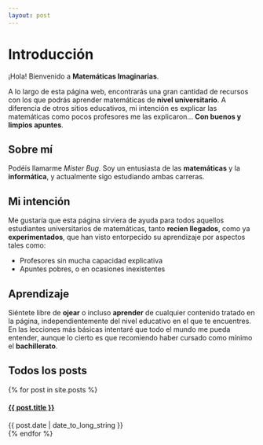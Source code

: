```yaml
---
layout: post
---
```


# Introducción

¡Hola! Bienvenido a **Matemáticas Imaginarias**.

A lo largo de esta página web, encontrarás una gran cantidad de recursos con los que podrás aprender matemáticas de **nivel universitario**. A diferencia de otros sitios educativos, mi intención es explicar las matemáticas como pocos profesores me las explicaron... **Con buenos y limpios apuntes**.

## Sobre mí

Podéis llamarme *Mister Bug*. Soy un entusiasta de las **matemáticas** y la **informática**, y actualmente sigo estudiando ambas carreras. 

## Mi intención

Me gustaría que esta página sirviera de ayuda para todos aquellos estudiantes universitarios de matemáticas, tanto **recien llegados**, como ya **experimentados**, que han visto entorpecido su aprendizaje por aspectos tales como:

- Profesores sin mucha capacidad explicativa
- Apuntes pobres, o en ocasiones inexistentes

## Aprendizaje

Siéntete libre de **ojear** o incluso **aprender** de cualquier contenido tratado en la página, independientemente del nivel educativo en el que te encuentres. En las lecciones más básicas intentaré que todo el mundo me pueda entender, aunque lo cierto es que recomiendo haber cursado como mínimo el **bachillerato**.

## Todos los posts

  {% for post in site.posts %}
  <article>
    <h4>
      <a href="{{ post.url }}">
        {{ post.title }}
      </a>
    </h4>
    <time datetime="{{ post.date | date: "%Y-%m-%d" }}">{{ post.date | date_to_long_string }}</time>
  </article>
{% endfor %}


